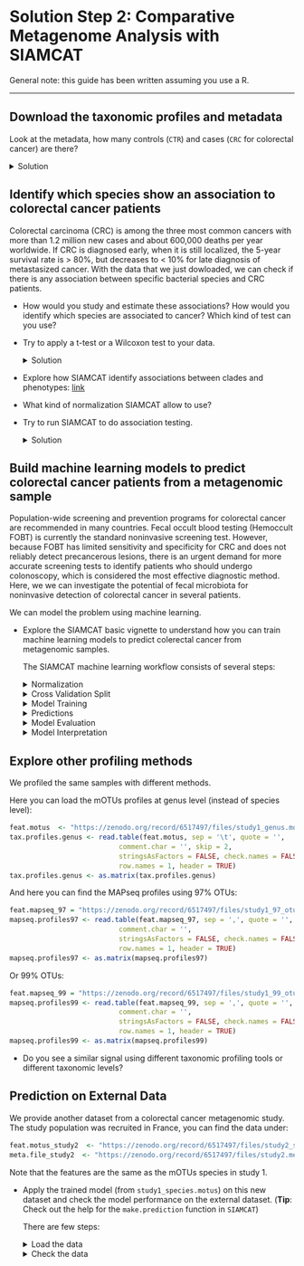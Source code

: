 # Solution Step 2: Comparative Metagenome Analysis with SIAMCAT

General note: this guide has been written assuming you use a R.

---

## Download the taxonomic profiles and metadata


Look at the metadata, how many controls (`CTR`) and cases (`CRC` for colorectal cancer) are there?

<details>
<summary markdown="span">Solution</summary>

We can check what there is in the metadata with:
```r
head(meta)
```

There are many columns, but the one we are interesed in is "Group":
```r
table(meta$Group)
```
Which results in:
```
CRC CTR 
 60  60 
```

There are 60 profiles from diseased patients (CRC) and 60 profiles from healthy individuals.

We can check if there is an overall trend in the profiles looking at a PCA plot:
```r
rel_ab = prop.table(tax.profiles,2)
log_rel_ab = log10(rel_ab+ 10^-4)

# remove zero rows
log_rel_ab = log_rel_ab[rowSums(rel_ab) > 0,]

pc <- prcomp(t(log_rel_ab),
             center = TRUE,
             scale. = TRUE)

df = data.frame(
  pc1 = pc$x[,1],
  pc2 = pc$x[,2],
  Group = as.factor(meta[rownames(pc$x),"Group"])
)

ggplot(df,aes(x = pc1,y = pc2, col = Group)) + geom_point()
```

<img src="https://raw.githubusercontent.com/sib-swiss/spring_school_bioinformatics_microbiology/master/docs/assets/images/Project3/step_2_pca.png" width="500">


Overall there is not a big shift visible from the PCA.

</details> 



## Identify which species show an association to colorectal cancer patients

Colorectal carcinoma (CRC) is among the three most common cancers with more than 1.2 million new cases and about 600,000 deaths per year worldwide. If CRC is diagnosed early, when it is still localized, the 5-year survival rate is > 80%, but decreases to < 10% for late diagnosis of metastasized cancer. With the data that we just dowloaded, we can check if there is any association between specific bacterial species and CRC patients.

- How would you study and estimate these associations? How would you identify which species are associated to cancer? Which kind of test can you use?
- Try to apply a t-test or a Wilcoxon test to your data.

    <details>
    <summary markdown="span">Solution</summary>
    
    Since we observed before that the data is not normally distributed, we can use a Wilcoxon test instead of a t-test. We can test all microbial species for statistically significant differences. In order to do so, we perform a Wilcoxon test on each individual bacterial species.
    ```r
    # use the same log transformed data as before
    rel_ab = prop.table(tax.profiles,2)
    log_rel_ab = log10(rel_ab+ 10^-4)
    
    # remove zero rows
    log_rel_ab = log_rel_ab[rowSums(rel_ab) > 0,]
    
    # we go through each measured species
    p.vals <- rep_len(1, nrow(log_rel_ab))
    names(p.vals) <- rownames(log_rel_ab)
    
    for (i in rownames(log_rel_ab)){
      x <- log_rel_ab[i,]
      y <- meta[colnames(log_rel_ab),]$Group
      t <- wilcox.test(x~y)
      p.vals[i] <- t$p.value
    }
    head(sort(p.vals))
    ```
    
    Result:
    ```r
              Peptostreptococcus stomatis [ref_mOTU_v3_03281] 
                                                 7.269695e-09 
                            Parvimonas micra [ref_mOTU_v3_04287] 
                                                 2.888822e-08 
    Clostridiales species incertae sedis [meta_mOTU_v3_13876] 
                                                 2.707524e-07 
                     Solobacterium moorei [ref_mOTU_v3_02442] 
                                                 3.083312e-07 
                   Dialister pneumosintes [ref_mOTU_v3_03630] 
                                                 1.619592e-06 
    Porphyromonas species incertae sedis [meta_mOTU_v3_13569] 
                                                 2.613795e-06 
    ```
    
    The species with the most significant effect seems to be *Peptostreptococcus stomatis*, so let us take a look at the distribution of this species:
    
    ```r
    species <- 'Peptostreptococcus stomatis [ref_mOTU_v3_03281]'
    df.plot <- data.frame(
      log_rel_ab = log_rel_ab[species,],
      group = meta[colnames(log_rel_ab),]$Group
    )
    
    ggplot(df.plot, aes(x=group, y=log_rel_ab)) +
      geom_boxplot(outlier.shape = NA) +
      geom_jitter(width = 0.08) + 
      xlab('') + 
      ylab('P. stomatis rel. ab. (log 10)')
    ```
    
    <img src="https://raw.githubusercontent.com/sib-swiss/spring_school_bioinformatics_microbiology/master/docs/assets/images/Project3/step2_wilc_test_1.png" width="500">
    
    </details> 
 

- Explore how SIAMCAT identify associations between clades and phenotypes: [link](https://bioconductor.org/packages/release/bioc/vignettes/SIAMCAT/inst/doc/SIAMCAT_vignette.html)
- What kind of normalization SIAMCAT allow to use?
- Try to run SIAMCAT to do association testing.
    <details>
    <summary markdown="span">Solution</summary>
    
    We can also use the SIAMCAT R package to test for differential abundance and produce standard visualizations.
    ```r
    library("SIAMCAT")
    ```
    Within SIAMCAT, the data are stored in the SIAMCAT object which contains the feature matrix, the metadata, and information about the groups you want to compare.
    
    ```r
    rel_ab = prop.table(tax.profiles,2)
    sc.obj <- siamcat(feat=rel_ab, meta=meta, 
                      label='Group', case='CRC')
    ```
    
    We can use SIAMCAT for feature filtering as well. Currently, the matrix of taxonomic profiles contains 33,571 different bacterial species. Of those, not all will be relevant for our question, since some are present only in a handful of samples (low prevalence) or at extremely low abundance. Therefore, it can make sense to filter your taxonomic profiles before you begin the analysis. Here, we could for example use the maximum species abundance as a filtering criterion. All species that have a relative abundance of at least 1e-03 in at least one of the samples will be kept, the rest is filtered out.
    ```r
    sc.obj <- filter.features(sc.obj, filter.method = 'abundance', cutoff = 1e-03)
    ```
 
    Additionally we can filter based on the prevalence:
    ```r
    sc.obj <- filter.features(sc.obj, filter.method = 'prevalence', 
                              cutoff = 0.05, feature.type = 'filtered')
    ```
    
    And we can have a look at the object:
    ```r
    sc.obj
    ```
    Result:
    ```r
    siamcat-class object
    label()                Label object:         60 CTR and 60 CRC samples
    filt_feat()            Filtered features:    1095 features after abundance, prevalence filtering
    
    contains phyloseq-class experiment-level object @phyloseq:
    phyloseq@otu_table()   OTU Table:            [ 33571 taxa and 120 samples ]
    phyloseq@sam_data()    Sample Data:          [ 120 samples by 16 sample variables ]
    ```
    
    We go from 33,571 taxa to 1,095 after abundance, prevalence filtering.
              
    Now, we can test the filtered feature for differential abundance with SIAMCAT:
    ```r
    sc.obj <- check.associations(sc.obj, detect.lim = 1e-05)
    ```
    
    <img src="https://raw.githubusercontent.com/sib-swiss/spring_school_bioinformatics_microbiology/master/docs/assets/images/Project3/step_2_association_testing_1.png">
     
    You can look at the figure in more detail at [this link](https://raw.githubusercontent.com/sib-swiss/spring_school_bioinformatics_microbiology/master/docs/assets/images/Project3/step_2_association_testing_1.png).
    
    </details> 











## Build machine learning models to predict colorectal cancer patients from a metagenomic sample

Population-wide screening and prevention programs for colorectal cancer are recommended in many countries. Fecal occult blood testing (Hemoccult FOBT) is currently the standard noninvasive screening test. However, because FOBT has limited sensitivity and specificity for CRC and does not reliably detect precancerous lesions, there is an urgent demand for more accurate screening tests to identify patients who should undergo colonoscopy, which is considered the most effective diagnostic method. Here, we we can investigate the potential of fecal microbiota for noninvasive detection of colorectal cancer in several patients.

We can model the problem using machine learning.

- Explore the SIAMCAT basic vignette to understand how you can train machine learning models to predict colerectal cancer from metagenomic samples.

    The SIAMCAT machine learning workflow consists of several steps:
    
    <details>
    <summary markdown="span">Normalization</summary>
    SIAMCAT offers a few normalization approaches that can be useful for subsequent statistical modeling in the sense that they transform features in a way that can increase the accuracy of the resulting models. Importantly, these normalization techniques do not make use of any label information (patient status), and can thus be applied up front to the whole data set (and outside of the following cross validation).
    
    ```r
    sc.obj <- normalize.features(sc.obj, norm.method = 'log.std',
                                 norm.param = list(log.n0=1e-05, sd.min.q=0))
    # Features normalized successfully.
    sc.obj
    # siamcat-class object
    # label()                Label object:         60 CTR and 60 CRC samples
    # filt_feat()            Filtered features:    1095 features after abundance, prevalence filtering
    # associations()         Associations:         Results from association testing
    #                                              with 65 significant features at alpha 0.05
    # norm_feat()            Normalized features:  1095 features normalized using log.std
    # 
    # contains phyloseq-class experiment-level object @phyloseq:
    # phyloseq@otu_table()   OTU Table:            [ 33571 taxa and 120 samples ]
    # phyloseq@sam_data()    Sample Data:          [ 120 samples by 16 sample variables ]
    ```
    
    </details> 
    
    <details>
    <summary markdown="span">Cross Validation Split</summary>
    Cross validation is a technique to assess how well an ML model would generalize 
    to external data by partionining the dataset into training and test sets.
    Here, we split the dataset into 10 parts and then train a model on 9 of these
    parts and use the left-out part to test the model. The whole process is 
    repeated 10 times.
    
    ```r
    sc.obj <- create.data.split(sc.obj, num.folds = 10, num.resample = 10)
    # Features splitted for cross-validation successfully.
    ```
    </details> 
    
     
    </details> 
    
    
    <details>
    <summary markdown="span">Model Training</summary>
    
    Now, we can train a [LASSO logistic regression classifier](https://www.jstor.org/stable/2346178) in order to distinguish CRC cases and controls.

    ```r
    sc.obj <- train.model(sc.obj, method='lasso')
    # Trained lasso models successfully.
    ```
    </details>  
     
     
     
    </details> 
    
    <details>
    <summary markdown="span">Predictions</summary>
    This function will automatically apply the models trained in cross validation to their respective test sets and aggregate the predictions across the whole data set.


    ```r
    sc.obj <- make.predictions(sc.obj)
    # Made predictions successfully.
    ```
    </details> 
     
     
    </details> 
    
    <details>
    <summary markdown="span">Model Evaluation</summary>
    Calling the `evaluate.predictions` function will result in an assessment of precision and recall as well as in ROC analysis, both of which can be plotted:
    
    ```r
    sc.obj <- evaluate.predictions(sc.obj)
    # Evaluated predictions successfully.
    model.evaluation.plot(sc.obj)
    ```
    
    ROC:
    
    <img src="https://raw.githubusercontent.com/sib-swiss/spring_school_bioinformatics_microbiology/master/docs/assets/images/Project3/step_2_auc.png" width="500">
    
    Precision-recall:
    
    <img src="https://raw.githubusercontent.com/sib-swiss/spring_school_bioinformatics_microbiology/master/docs/assets/images/Project3/step_2_prec_rec.png" width="500">
    
    </details> 
     
   
    <details>
    <summary markdown="span">Model Interpretation</summary>
    
    Finally, the `model.interpretation.plot` function will plot characteristics of the models (i.e. model coefficients or feature importance) alongside the input data aiding in understanding how / why the model works (or not).

    
    ```r
    model.interpretation.plot(sc.obj, consens.thres = 0.7)
    ```
    
    <img src="https://raw.githubusercontent.com/sib-swiss/spring_school_bioinformatics_microbiology/master/docs/assets/images/Project3/step_2_ML_interpretation.png">
    
    </details> 
       
     
     
     
     
     
     
     
     
     
     
## Explore other profiling methods

We profiled the same samples with different methods.

Here you can load the mOTUs profiles at genus level (instead of species level):
``` R
feat.motus  <- "https://zenodo.org/record/6517497/files/study1_genus.motus"
tax.profiles.genus <- read.table(feat.motus, sep = '\t', quote = '',
                           comment.char = '', skip = 2,
                           stringsAsFactors = FALSE, check.names = FALSE,
                           row.names = 1, header = TRUE)
tax.profiles.genus <- as.matrix(tax.profiles.genus)
```

And here you can find the MAPseq profiles using 97% OTUs:
```R
feat.mapseq_97 = "https://zenodo.org/record/6517497/files/study1_97_otutable.mapseq"
mapseq.profiles97 <- read.table(feat.mapseq_97, sep = ',', quote = '',
                           comment.char = '',
                           stringsAsFactors = FALSE, check.names = FALSE,
                           row.names = 1, header = TRUE)
mapseq.profiles97 <- as.matrix(mapseq.profiles97)
```

Or 99% OTUs:
```R
feat.mapseq_99 = "https://zenodo.org/record/6517497/files/study1_99_otutable.mapseq"
mapseq.profiles99 <- read.table(feat.mapseq_99, sep = ',', quote = '',
                           comment.char = '',
                           stringsAsFactors = FALSE, check.names = FALSE,
                           row.names = 1, header = TRUE)
mapseq.profiles99 <- as.matrix(mapseq.profiles99)
```

- Do you see a similar signal using different taxonomic profiling tools or different taxonomic levels? 




## Prediction on External Data

We provide another dataset from a colorectal cancer 
metagenomic study. The study population was recruited in France, you can
find the data under:

```r
feat.motus_study2  <- "https://zenodo.org/record/6517497/files/study2_species.motus"
meta.file_study2  <- "https://zenodo.org/record/6517497/files/study2.metadata"
```

Note that the features are the same as the mOTUs species in study 1.

- Apply the trained model (from `study1_species.motus`) on this new dataset and check the model performance  on the external dataset. (**Tip**: Check out the help for the `make.prediction` function in `SIAMCAT`)
      
    There are few steps:                 
              
                     
    <details>
    <summary markdown="span">Load the data</summary>
    
    We can load the data in the same way as it was loaded before for the mOTUs species:

    ```r
    feat.motus_study2  <- "https://zenodo.org/record/6517497/files/study2_species.motus"
    meta.file_study2  <- "https://zenodo.org/record/6517497/files/study2.metadata"
    
    #Load the data
    tax.profiles2 <- read.table(feat.motus_study2, sep = '\t', quote = '',
                               comment.char = '', skip = 2,
                               stringsAsFactors = FALSE, check.names = FALSE,
                               row.names = 1, header = TRUE)
    tax.profiles2 <- as.matrix(tax.profiles2)
    
    meta2 <- read.table(meta.file_study2,
                       sep = '\t', quote = '',
                       stringsAsFactors = FALSE, check.names = FALSE, 
                       row.names = 1, header = TRUE)
    ```
    
    And we create relative abundances:
    
    ```r
    rel_ab2 = prop.table(tax.profiles2,2)
    ```
    
    </details>
 
 
 
    <details>
    <summary markdown="span">Check the data</summary>
    
    Let's check the labels in the metadata

    ```r
    table(meta2$Group)
    
    # ADA CRC CTR NAA 
    #  15  53  61  27
    ```
    
    We are interested in the comparison between control samples (`CTR`) and colorectal cancer samples (`CRC`), so we first remove the other samples, which represent advanced adenoma (`ADA`) or non-advanced adenoma (`NAA`):
    
    ```r
    meta2 = meta2[meta2$Group %in% c("CRC","CTR"),]
    ```
    
    And now we find which samples are in common between the metadata and the profiles. Note that sometimes it happens that some samples are discarded because there was not enough DNA for sequencing or other problems.
    
    </details> 
